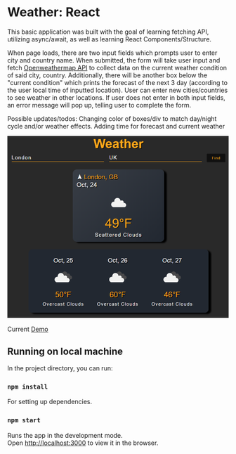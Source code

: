 # Weather: React

This basic application was built with the goal of learning fetching API, utilizing async/await, as well as learning React Components/Structure.

When page loads, there are two input fields which prompts user to enter city and country name. When submitted, the form will take user input and fetch [Openweathermap API](https://openweathermap.org/api) to collect data on the current weather condition of said city, country. Additionally, there will be another box below the "current condition" which prints the forecast of the next 3 day (according to the user local time of inputted location). User can enter new cities/countries to see weather in other locations. If user does not enter in both input fields, an error message will pop up, telling user to complete the form.

Possible updates/todos: Changing color of boxes/div to match day/night cycle and/or weather effects.
Adding time for forecast and current weather

![alt text](https://github.com/duyklai/react-weather/blob/master/src/img/demo.png 'Demo')

Current [Demo](https://duyklai.github.io/react-weather/)

## Running on local machine

In the project directory, you can run:

### `npm install`

For setting up dependencies.

### `npm start`

Runs the app in the development mode.<br />
Open [http://localhost:3000](http://localhost:3000) to view it in the browser.
